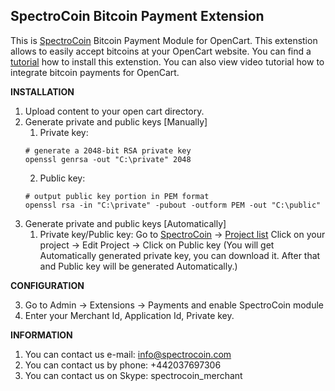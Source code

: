 SpectroCoin Bitcoin Payment Extension
---------------

This is [SpectroCoin](https://spectrocoin.com/) Bitcoin Payment Module for OpenCart. This extenstion allows to easily accept bitcoins at your OpenCart website. You can find a [tutorial](https://www.youtube.com/watch?v=pMKTjTI_UGk) how to install this extenstion. You can also view video tutorial how to integrate bitcoin payments for OpenCart.

**INSTALLATION**

1. Upload content to your open cart directory.
2. Generate private and public keys [Manually]
    1. Private key:
    ```shell
    # generate a 2048-bit RSA private key
    openssl genrsa -out "C:\private" 2048
    ```
    2. Public key:
    ```shell
    # output public key portion in PEM format
    openssl rsa -in "C:\private" -pubout -outform PEM -out "C:\public"
    ```
3. Generate private and public keys [Automatically]
	1. Private key/Public key:
	Go to [SpectroCoin](https://spectrocoin.com/) -> [Project list](https://spectrocoin.com/en/merchant/api/list.html)
	Click on your project  -> Edit Project -> Click on Public key (You will get Automatically generated private key, you can download it. After that and Public key will be generated Automatically.)

**CONFIGURATION**

3. Go to Admin -> Extensions -> Payments and enable SpectroCoin module
4. Enter your Merchant Id, Application Id, Private key.

**INFORMATION** 

1. You can contact us e-mail: info@spectrocoin.com 
2. You can contact us by phone: +442037697306
3. You can contact us on Skype: spectrocoin_merchant